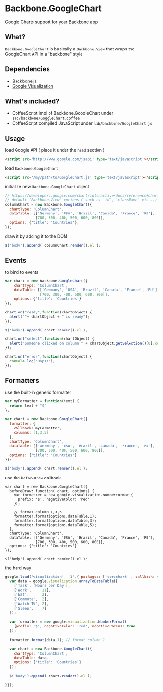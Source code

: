 Backbone.GoogleChart
====================

Google Charts support for your Backbone app.

## What?
`Backbone.GoogleChart` is basically a `Backbone.View` that wraps the GoogleChart API in a "backbone" style

## Dependencies
- [Backbone.js](http://backbonejs.org/)
- [Google Visualization](https://developers.google.com/chart/)

## What's included?
- CoffeeScript impl of Backbone.GoogleChart under `src/backbone/GoggleChart.coffee`
- CoffeeScript compiled JavaScript under `lib/backbone/GoogleChart.js`

## Usage
load Google API ( place it under the `head` section )
```html
<script src='http://www.google.com/jsapi' type='text/javascript'></script>
```
load `Backbone.GoogleChart`

```html
<script src='/my/path/to/GoogleChart.js' type='text/javascript'></script>
```

initialize new `Backbone.GoogleChart` object
```javascript
// https://developers.google.com/chart/interactive/docs/reference#chartwrapperobject
// default `Backbone.View` options ( such as `id`, `className` etc...) can also be passed
columnChart = new Backbone.GoogleChart({
  chartType: 'ColumnChart',
  dataTable: [['Germany', 'USA', 'Brazil', 'Canada', 'France', 'RU'],
              [700, 300, 400, 500, 600, 800]],
  options: {'title': 'Countries'},
});
```

draw it by adding it to the DOM
```javascript
$('body').append( columnChart.render().el );
```

## Events
to bind to events
```javascript
var chart = new Backbone.GoogleChart({
    chartType: 'ColumnChart',
    dataTable: [['Germany', 'USA', 'Brazil', 'Canada', 'France', 'RU'],
                [700, 300, 400, 500, 600, 800]],
    options: {'title': 'Countries'}
});

chart.on("ready",function(chartObject) {
  alert(""+ chartObject + " is ready");
});

$('body').append( chart.render().el );

chart.on("select",function(chartObject) {
  alert("Someone clicked on column " + chartObject.getSelection()[0].column);
});

chart.on("error",function(chartObject) {
  console.log("Oops!");
});

```

## Formatters
use the built-in generic formatter
```javascript
var myFormatter = function(text) {
  return text + "$"
};

var chart = new Backbone.GoogleChart({
  formatter: { 
    callback: myFormatter,
    columns: [1,3,5]
  },
  chartType: 'ColumnChart',
  dataTable: [['Germany', 'USA', 'Brazil', 'Canada', 'France', 'RU'],
              [700, 300, 400, 500, 600, 800]],
  options: {'title': 'Countries'}
});

$('body').append( chart.render().el );
```

use the `beforeDraw` callback
```
var chart = new Backbone.GoogleChart({
  beforeDraw: function( chart, options) {
    var formatter = new google.visualization.NumberFormat({
      prefix: '$', negativeColor: 'red'
    });
    
    // format column 1,3,5
    formatter.format(options.dataTable,1);  
    formatter.format(options.dataTable,3);
    formatter.format(options.dataTable,5);
  },
  chartType: 'ColumnChart',
  dataTable: [['Germany', 'USA', 'Brazil', 'Canada', 'France', 'RU'],
              [700, 300, 400, 500, 600, 800]],
  options: {'title': 'Countries'}
});

$('body').append( chart.render().el );
```

the hard way
```javascript
google.load('visualization', '1',{ packages: ['corechart'], callback: function() {
  var data = google.visualization.arrayToDataTable([
    ['Task', 'Hours per Day'],
    ['Work',     11],
    ['Eat',      2],
    ['Commute',  2],
    ['Watch TV', 2],
    ['Sleep',    7]
  ]);
  
  var formatter = new google.visualization.NumberFormat(
    {prefix: '$', negativeColor: 'red', negativeParens: true
  });
  
  formatter.format(data,1); // format column 1
  
  var chart = new Backbone.GoogleChart({
    chartType: 'ColumnChart',
    dataTable: data,
    options: {'title': 'Countries'}
  });
  
  $('body').append( chart.render().el );
  
}});

```

